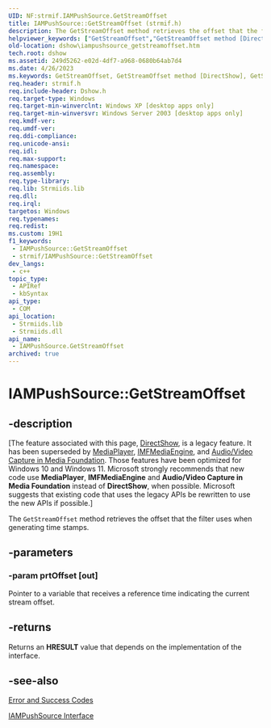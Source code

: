 ```yaml
---
UID: NF:strmif.IAMPushSource.GetStreamOffset
title: IAMPushSource::GetStreamOffset (strmif.h)
description: The GetStreamOffset method retrieves the offset that the filter uses when generating time stamps.
helpviewer_keywords: ["GetStreamOffset","GetStreamOffset method [DirectShow]","GetStreamOffset method [DirectShow]","IAMPushSource interface","IAMPushSource interface [DirectShow]","GetStreamOffset method","IAMPushSource.GetStreamOffset","IAMPushSource::GetStreamOffset","IAMPushSourceGetStreamOffset","dshow.iampushsource_getstreamoffset","strmif/IAMPushSource::GetStreamOffset"]
old-location: dshow\iampushsource_getstreamoffset.htm
tech.root: dshow
ms.assetid: 249d5262-e02d-4df7-a968-0680b64ab7d4
ms.date: 4/26/2023
ms.keywords: GetStreamOffset, GetStreamOffset method [DirectShow], GetStreamOffset method [DirectShow],IAMPushSource interface, IAMPushSource interface [DirectShow],GetStreamOffset method, IAMPushSource.GetStreamOffset, IAMPushSource::GetStreamOffset, IAMPushSourceGetStreamOffset, dshow.iampushsource_getstreamoffset, strmif/IAMPushSource::GetStreamOffset
req.header: strmif.h
req.include-header: Dshow.h
req.target-type: Windows
req.target-min-winverclnt: Windows XP [desktop apps only]
req.target-min-winversvr: Windows Server 2003 [desktop apps only]
req.kmdf-ver: 
req.umdf-ver: 
req.ddi-compliance: 
req.unicode-ansi: 
req.idl: 
req.max-support: 
req.namespace: 
req.assembly: 
req.type-library: 
req.lib: Strmiids.lib
req.dll: 
req.irql: 
targetos: Windows
req.typenames: 
req.redist: 
ms.custom: 19H1
f1_keywords:
 - IAMPushSource::GetStreamOffset
 - strmif/IAMPushSource::GetStreamOffset
dev_langs:
 - c++
topic_type:
 - APIRef
 - kbSyntax
api_type:
 - COM
api_location:
 - Strmiids.lib
 - Strmiids.dll
api_name:
 - IAMPushSource.GetStreamOffset
archived: true
---
```


# IAMPushSource::GetStreamOffset


## -description

\[The feature associated with this page, [DirectShow](/windows/win32/directshow/directshow), is a legacy feature. It has been superseded by [MediaPlayer](/uwp/api/Windows.Media.Playback.MediaPlayer), [IMFMediaEngine](/windows/win32/api/mfmediaengine/nn-mfmediaengine-imfmediaengine), and [Audio/Video Capture in Media Foundation](/windows/win32/medfound/audio-video-capture-in-media-foundation). Those features have been optimized for Windows 10 and Windows 11. Microsoft strongly recommends that new code use **MediaPlayer**, **IMFMediaEngine** and **Audio/Video Capture in Media Foundation** instead of **DirectShow**, when possible. Microsoft suggests that existing code that uses the legacy APIs be rewritten to use the new APIs if possible.\]

The <code>GetStreamOffset</code> method retrieves the offset that the filter uses when generating time stamps.

## -parameters

### -param prtOffset [out]

Pointer to a variable that receives a reference time indicating the current stream offset.

## -returns

Returns an <b>HRESULT</b> value that depends on the implementation of the interface.

## -see-also

<a href="/windows/desktop/DirectShow/error-and-success-codes">Error and Success Codes</a>



<a href="/windows/desktop/api/strmif/nn-strmif-iampushsource">IAMPushSource Interface</a>
